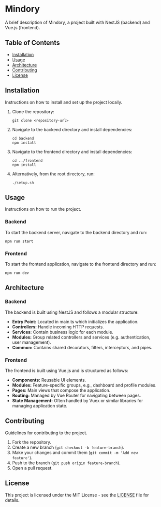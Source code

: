 # Mindory

A brief description of Mindory, a project built with NestJS (backend) and Vue.js (frontend).

## Table of Contents

- [Installation](#installation)
- [Usage](#usage)
- [Architecture](#architecture)
- [Contributing](#contributing)
- [License](#license)

## Installation

Instructions on how to install and set up the project locally.

1. Clone the repository:
   ```
   git clone <repository-url>
   ```
2. Navigate to the backend directory and install dependencies:
   ```
   cd backend
   npm install
   ```
3. Navigate to the frontend directory and install dependencies:
   ```
   cd ../frontend
   npm install
   ```
4. Alternatively, from the root directory, run:
   ```
   ./setup.sh
   ```

## Usage

Instructions on how to run the project.

### Backend

To start the backend server, navigate to the backend directory and run:

```
npm run start
```

### Frontend

To start the frontend application, navigate to the frontend directory and run:

```
npm run dev
```

## Architecture

### Backend

The backend is built using NestJS and follows a modular structure:

- **Entry Point:** Located in main.ts which initializes the application.
- **Controllers:** Handle incoming HTTP requests.
- **Services:** Contain business logic for each module.
- **Modules:** Group related controllers and services (e.g. authentication, user management).
- **Common:** Contains shared decorators, filters, interceptors, and pipes.

### Frontend

The frontend is built using Vue.js and is structured as follows:

- **Components:** Reusable UI elements.
- **Modules:** Feature-specific groups, e.g., dashboard and profile modules.
- **Pages:** Main views that compose the application.
- **Routing:** Managed by Vue Router for navigating between pages.
- **State Management:** Often handled by Vuex or similar libraries for managing application state.

## Contributing

Guidelines for contributing to the project.

1. Fork the repository.
2. Create a new branch (`git checkout -b feature-branch`).
3. Make your changes and commit them (`git commit -m 'Add new feature'`).
4. Push to the branch (`git push origin feature-branch`).
5. Open a pull request.

## License

This project is licensed under the MIT License - see the [LICENSE](LICENSE) file for details.
